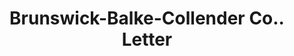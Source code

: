 ---
doi: 10.7916/D8GB3G0R
date_other: '1913'
date_other_textual: '1913'
form: correspondence
genre:
- Letters (correspondence)
name:
- Brunswick-Balke-Collender Co.
object_in_context_url: https://biggert.cul.columbia.edu/items/view/ave_biggert_00163
subject_hierarchical_geographic:
- Chicago, Illinois, United States
subject_name:
- Brunswick-Balke-Collender Co.
title: Brunswick-Balke-Collender Co.. Letter
sort_title: Brunswick-Balke-Collender Co.. Letter
call_number: ave_biggert_00163
coordinates:
- 41.83694444444445,-87.68472222222222
pid: ave_biggert_00163
identifiers: ave_biggert_00163
permalink: /biggert/ave_biggert_00163/
layout: iiif-image-page
---